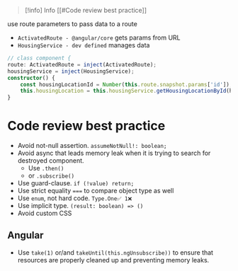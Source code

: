 >[!info] Info
>[[#Code review best practice]]


use route parameters to pass data to a route

- `ActivatedRoute - @angular/core` gets params from URL
- `HousingService - dev defined` manages data
```ts
// class component {
route: ActivatedRoute = inject(ActivatedRoute);
housingService = inject(HousingService);
constructor() {
    const housingLocationId = Number(this.route.snapshot.params['id']);
	this.housingLocation = this.housingService.getHousingLocationById(housingLocationId);
}
```


# Code review best practice
- Avoid not-null assertion. `assumeNotNull!: boolean;`
- Avoid async that leads memory leak when it is trying to search for destroyed component. 
	- Use `.then()`
	- or `.subscribe()`
- Use guard-clause. `if (!value) return;`
- Use strict equality `===` to compare object type as well
- Use `enum`, not hard code. `Type.One✅ 1❌`
- Use implicit type. `(result: boolean) => ()`
- Avoid custom CSS

## Angular
- Use `take(1)` or/and `takeUntil(this.ngUnsubscribe))` to ensure that resources are properly cleaned up and preventing memory leaks.